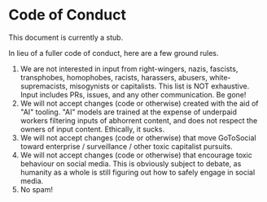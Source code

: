 # Code of Conduct

This document is currently a stub.

In lieu of a fuller code of conduct, here are a few ground rules.

1. We are not interested in input from right-wingers, nazis, fascists, transphobes, homophobes, racists, harassers, abusers, white-supremacists, misogynists or capitalists. This list is NOT exhaustive. Input includes PRs, issues, and any other communication. Be gone!
2. We will not accept changes (code or otherwise) created with the aid of "AI" tooling. "AI" models are trained at the expense of underpaid workers filtering inputs of abhorrent content, and does not respect the owners of input content. Ethically, it sucks.
3. We will not accept changes (code or otherwise) that move GoToSocial toward enterprise / surveillance / other toxic capitalist pursuits.
4. We will not accept changes (code or otherwise) that encourage toxic behaviour on social media. This is obviously subject to debate, as humanity as a whole is still figuring out how to safely engage in social media.
5. No spam!
